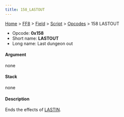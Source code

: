 ```yaml
---
title: 158_LASTOUT
---
```


[Home](../../../../Main_Page.md) > [FF8](../../../../FF8.md) > [Field](../../../Field.md) > [Script](../../Script.md) > [Opcodes](../Opcodes.md) > 158 LASTOUT

-   Opcode: **0x158**
-   Short name: **LASTOUT**
-   Long name: Last dungeon out

#### Argument

none

#### Stack

none

#### Description

Ends the effects of [LASTIN](157_LASTIN.md).
